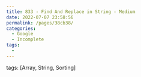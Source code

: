 ```yaml
---
title: 833 - Find And Replace in String - Medium
date: 2022-07-07 23:58:56
permalink: /pages/38cb38/
categories:
  - Google
  - Incomplete
tags:
  - 
---
```

tags: [Array, String, Sorting]
